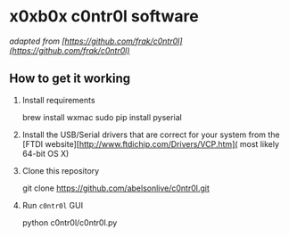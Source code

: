# x0xb0x c0ntr0l software

_adapted from [https://github.com/frak/c0ntr0l](https://github.com/frak/c0ntr0l)_

## How to get it working

1. Install requirements

	brew install wxmac 
	sudo pip install pyserial 

2. Install the USB/Serial drivers that are correct for your system from the [FTDI website][http://www.ftdichip.com/Drivers/VCP.htm]( most likely 64-bit OS X)

3. Clone this repository

	git clone https://github.com/abelsonlive/c0ntr0l.git

4. Run `c0ntr0l` GUI

	python c0ntr0l/c0ntr0l.py

